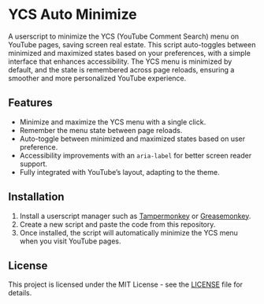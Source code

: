 # YCS Auto Minimize

A userscript to minimize the YCS (YouTube Comment Search) menu on YouTube pages, saving screen real estate. This script auto-toggles between minimized and maximized states based on your preferences, with a simple interface that enhances accessibility. The YCS menu is minimized by default, and the state is remembered across page reloads, ensuring a smoother and more personalized YouTube experience.

## Features

- Minimize and maximize the YCS menu with a single click.
- Remember the menu state between page reloads.
- Auto-toggle between minimized and maximized states based on user preference.
- Accessibility improvements with an `aria-label` for better screen reader support.
- Fully integrated with YouTube’s layout, adapting to the theme.

## Installation

1. Install a userscript manager such as [Tampermonkey](https://www.tampermonkey.net/) or [Greasemonkey](https://www.greasespot.net/).
2. Create a new script and paste the code from this repository.
3. Once installed, the script will automatically minimize the YCS menu when you visit YouTube pages.

## License

This project is licensed under the MIT License - see the [LICENSE](LICENSE) file for details.

